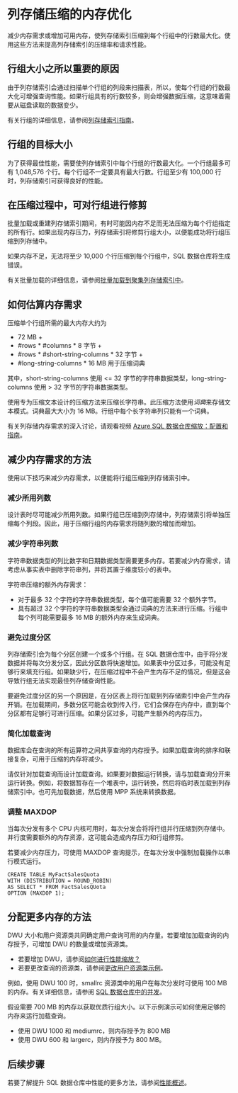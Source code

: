 <properties
    pageTitle="内存优化 - Azure SQL 数据仓库中的列存储索引 | Azure"
    description="减少内存需求或增加可用内存，使列存储索引压缩到每个行组中的行数最大化。"
    services="sql-data-warehouse"
    documentationcenter="NA"
    author="shivaniguptamsft"
    manager="jhubbard"
    editor="" />
<tags
    ms.assetid="ef170f39-ae24-4b04-af76-53bb4c4d16d3"
    ms.service="sql-data-warehouse"
    ms.devlang="NA"
    ms.topic="article"
    ms.tgt_pltfrm="NA"
    ms.workload="data-services"
    ms.date="11/18/2016"
    wacn.date="12/12/2016"
    ms.author="shigu;barbkess" />

# 列存储压缩的内存优化

减少内存需求或增加可用内存，使列存储索引压缩到每个行组中的行数最大化。使用这些方法来提高列存储索引的压缩率和请求性能。

## 行组大小之所以重要的原因
由于列存储索引会通过扫描单个行组的列段来扫描表，所以，使每个行组的行数最大化可增强查询性能。如果行组具有的行数较多，则会增强数据压缩，这意味着需要从磁盘读取的数据变少。

有关行组的详细信息，请参阅[列存储索引指南](https://msdn.microsoft.com/zh-cn/library/gg492088.aspx)。

## 行组的目标大小
为了获得最佳性能，需要使列存储索引中每个行组的行数最大化。一个行组最多可有 1,048,576 个行。每个行组不一定要具有最大行数。行组至少有 100,000 行时，列存储索引可获得良好的性能。

## 在压缩过程中，可对行组进行修剪

批量加载或重建列存储索引期间，有时可能因内存不足而无法压缩为每个行组指定的所有行。如果出现内存压力，列存储索引将修剪行组大小，以便能成功将行组压缩到列存储中。

如果内存不足，无法将至少 10,000 个行压缩到每个行组中，SQL 数据仓库将生成错误。

有关批量加载的详细信息，请参阅[批量加载到聚集列存储索引中](https://msdn.microsoft.com/zh-CN/library/dn935008.aspx)。

## 如何估算内存需求



压缩单个行组所需的最大内存大约为

- 72 MB +
- #rows * #columns * 8 字节 +
- #rows * #short-string-columns * 32 字节 +
- #long-string-columns * 16 MB 用于压缩词典

其中，short-string-columns 使用 <= 32 字节的字符串数据类型，long-string-columns 使用 > 32 字节的字符串数据类型。

使用专为压缩文本设计的压缩方法来压缩长字符串。此压缩方法使用*词典*来存储文本模式。词典最大大小为 16 MB。行组中每个长字符串列只能有一个词典。

有关列存储内存需求的深入讨论，请观看视频 [Azure SQL 数据仓库缩放：配置和指南](https://myignite.microsoft.com/videos/14822)。

## 减少内存需求的方法

使用以下技巧来减少内存需求，以便能将行组压缩到列存储索引中。

### 减少所用列数
设计表时尽可能减少所用列数。如果行组已压缩到列存储中，列存储索引将单独压缩每个列段。因此，用于压缩行组的内存需求将随列数的增加而增加。


### 减少字符串列数
字符串数据类型的列比数字和日期数据类型需要更多内存。若要减少内存需求，请考虑从事实表中删除字符串列，并将其置于维度较小的表中。

字符串压缩的额外内存需求：

- 对于最多 32 个字符的字符串数据类型，每个值可能需要 32 个额外字节。
- 具有超过 32 个字符的字符串数据类型会通过词典的方法来进行压缩。行组中每个列可能需要最多 16 MB 的额外内存来生成词典。

### 避免过度分区

列存储索引会为每个分区创建一个或多个行组。在 SQL 数据仓库中，由于将分发数据并将每次分发分区，因此分区数将快速增加。如果表中分区过多，可能没有足够行来填充行组。如果缺少行，在压缩过程中不会产生内存不足的情况，但是这会导致行组无法实现最佳列存储查询性能。

要避免过度分区的另一个原因是，在分区表上将行加载到列存储索引中会产生内存开销。在加载期间，多数分区可能会收到传入行，它们会保存在内存中，直到每个分区都有足够行可进行压缩。如果分区过多，可能产生额外的内存压力。

### 简化加载查询

数据库会在查询的所有运算符之间共享查询的内存授予。如果加载查询的排序和联接复杂，可用于压缩的内存将减少。

请仅针对加载查询而设计加载查询。如果要对数据运行转换，请与加载查询分开来运行转换。例如，将数据暂存在一个堆表中，运行转换，然后将临时表加载到列存储索引中。也可先加载数据，然后使用 MPP 系统来转换数据。

### 调整 MAXDOP

当每次分发有多个 CPU 内核可用时，每次分发会将将行组并行压缩到列存储中。并行度需要额外的内存资源，这可能会造成内存压力和行组修剪。

若要减少内存压力，可使用 MAXDOP 查询提示，在每次分发中强制加载操作以串行模式运行。


	CREATE TABLE MyFactSalesQuota 
	WITH (DISTRIBUTION = ROUND_ROBIN)
	AS SELECT * FROM FactSalesQUota 
	OPTION (MAXDOP 1);


## 分配更多内存的方法

DWU 大小和用户资源类共同确定用户查询可用的内存量。若要增加加载查询的内存授予，可增加 DWU 的数量或增加资源类。

- 若要增加 DWU，请参阅[如何进行性能缩放？](/documentation/articles/sql-data-warehouse-manage-compute-overview/#scale-performance)
- 若要更改查询的资源类，请参阅[更改用户资源类示例](/documentation/articles/sql-data-warehouse-develop-concurrency/#change-a-user-resource-class-example)。

例如，使用 DWU 100 时，smallrc 资源类中的用户在每次分发时可使用 100 MB 的内存。有关详细信息，请参阅 [SQL 数据仓库中的并发](/documentation/articles/sql-data-warehouse-develop-concurrency/)。

假设需要 700 MB 的内存以获取优质行组大小。以下示例演示可如何使用足够的内存来运行加载查询。

- 使用 DWU 1000 和 mediumrc，则内存授予为 800 MB
- 使用 DWU 600 和 largerc，则内存授予为 800 MB。


## 后续步骤

若要了解提升 SQL 数据仓库中性能的更多方法，请参阅[性能概述](/documentation/articles/sql-data-warehouse-overview-manage-user-queries/)。

<!--Image references-->


<!--Article references-->


<!--MSDN references-->

<!--Other Web references-->

<!---HONumber=Mooncake_1205_2016-->